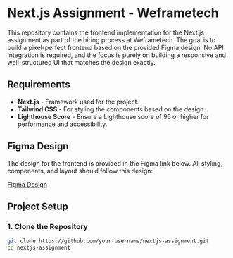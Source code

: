 # Next.js Assignment - Weframetech

This repository contains the frontend implementation for the Next.js assignment as part of the hiring process at Weframetech. The goal is to build a pixel-perfect frontend based on the provided Figma design. No API integration is required, and the focus is purely on building a responsive and well-structured UI that matches the design exactly.

## Requirements

- **Next.js** - Framework used for the project.
- **Tailwind CSS** - For styling the components based on the design.
- **Lighthouse Score** - Ensure a Lighthouse score of 95 or higher for performance and accessibility.

## Figma Design

The design for the frontend is provided in the Figma link below. All styling, components, and layout should follow this design:

[Figma Design](https://www.figma.com/design/HU82tAa3fGGf5NVyBZgUOu/next-js?t=7Ab7Gsm0k0NXjBAu-1)

## Project Setup

### 1. Clone the Repository

```bash
git clone https://github.com/your-username/nextjs-assignment.git
cd nextjs-assignment
